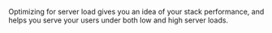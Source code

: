 


Optimizing for server load gives you an idea of your stack performance, and helps you serve your users under both low and high server loads.

